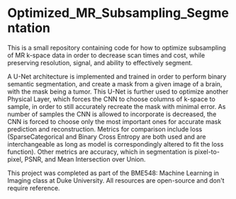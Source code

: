 # Optimized_MR_Subsampling_Segmentation

This is a small repository containing code for how to optimize subsampling of MR k-space data in order to decrease scan times and cost, while preserving resolution, signal, and ability to effectively segment. 

A U-Net architecture is implemented and trained in order to perform binary semantic segmentation, and create a mask from a given image of a brain, with the mask being a tumor.
This U-Net is further used to optimize another Physical Layer, which forces the CNN to choose columns of k-space to sample, in order to still accurately recreate the mask with minimal error. As number of samples the CNN is allowed to incorporate is decreased, the CNN is forced to choose only the most important ones for accurate mask prediction and reconstruction. Metrics for comparison include loss (SparseCategorical and Binary Cross Entropy are both used and are interchangeable as long as model is correspondingly altered to fit the loss function). Other metrics are accuracy, which in segmentation is pixel-to-pixel, PSNR, and Mean Intersection over Union.

This project was completed as part of the BME548: Machine Learning in Imaging class at Duke University. All resources are open-source and don't require reference.
